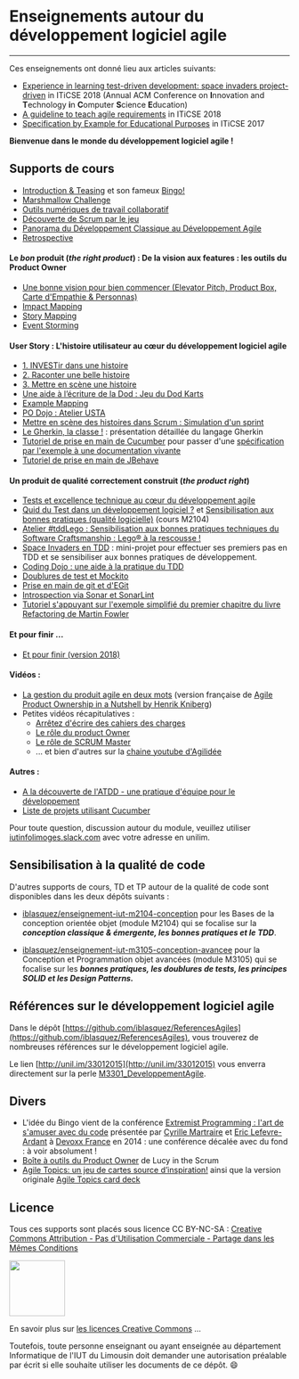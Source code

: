 # Enseignements autour du développement logiciel agile
---

Ces enseignements ont donné lieu aux articles suivants:  

- [Experience in learning test-driven development: space invaders project-driven](https://dl.acm.org/citation.cfm?id=3197132) in ITiCSE 2018 (Annual ACM Conference on **I**nnovation and **T**echnology **i**n **C**omputer **S**cience **E**ducation)  
- [A guideline to teach agile requirements](https://dl.acm.org/citation.cfm?id=3205838) in ITiCSE 2018 
- [Specification by Example for Educational Purposes](https://dl.acm.org/citation.cfm?id=3059039) in ITiCSE 2017

**Bienvenue dans le monde du développement logiciel agile !**

## Supports de cours

- [Introduction & Teasing](slides/1_IntroM3301.pdf) et son fameux [Bingo!](slides/1_Bingo.pdf)   
- [Marshmallow Challenge](slides/1_MarshmallowChallenge.pdf)  
- [Outils numériques de travail collaboratif](slides/2_PresentationOutilsTravailCollaboratif.pdf)  
- [Découverte de Scrum par le jeu](slides/3_Lego4Scrum.pdf)   
- [Panorama du Développement Classique au Développement Agile](slides/4_DevClassique_DevAgile.pdf)
- [Retrospective](slides/14_Retrospective.pdf) 

#### Le *bon* produit (*the right product*) : De la vision aux features : les outils du Product Owner  
- [Une bonne vision pour bien commencer (Elevator Pitch, Product Box, Carte d'Empathie & Personnas)](slides/5_VisionProduit.pdf)  
- [Impact Mapping](slides/6_ImpactMapping.pdf)
- [Story Mapping](slides/8_StoryMapping.pdf)  
- [Event Storming](https://github.com/iblasquez/atelier-event-storming-scratch)  
  	  
#### User Story : L'histoire utilisateur au cœur du développement logiciel agile
- [1. INVESTir dans une histoire](slides/UserStory_Partie1_INVESTir.pdf) 
- [2. Raconter une belle histoire](slides/UserStory_Partie2_Raconter.pdf)
- [3. Mettre en scène une histoire](slides/UserStory_Partie3_MettreEnScene.pdf)
- [Une aide à l’écriture de la Dod : Jeu du Dod Karts](https://medium.com/@twallet/dod-kards-un-jeu-pour-cocr%C3%A9er-la-d%C3%A9finition-de-fini-en-%C3%A9quipe-940f31680032)
- [Example Mapping](slides/11_ExampleMapping.pdf)
- [PO Dojo : Atelier USTA](slides/10_AtelierUSTA.pdf)
- [Mettre en scène des histoires dans Scrum : Simulation d'un sprint](slides/12_SimulationSprint.pdf)
- [Le Gherkin, la classe !](https://github.com/iblasquez/tuto_bdd_gherkin) : présentation détaillée du langage Gherkin 
- [Tutoriel de prise en main de Cucumber](https://github.com/iblasquez/tuto_bdd_cucumber) pour passer d'une [spécification par l'exemple à une documentation vivante](slides/15_SpecificationExecutableDocumentationVivante.pdf)
- [Tutoriel de prise en main de JBehave](https://github.com/iblasquez/tuto_bdd_jbehave) 

#### Un produit de qualité correctement construit (*the product right*)  
- [Tests et excellence technique au cœur du développement agile](slides/9_QualiteLogicielleExcellenceTechnique.pdf) 
-  [Quid du Test dans un développement logiciel ?](https://github.com/iblasquez/enseignement-iut-m2104-conception/blob/master/slides/7_Tests.pdf) et [Sensibilisation aux bonnes pratiques (qualité logicielle)](https://github.com/iblasquez/enseignement-iut-m2104-conception/blob/master/slides/8_QualiteLogicielle_CleanCode.pdf) (cours M2104)
- [Atelier #tddLego : Sensibilisation aux bonnes pratiques techniques du Software Craftsmanship : Lego® à la rescousse !](https://github.com/iblasquez/atelier-bonnes-pratiques-tdd-lego)
- [Space Invaders en TDD](https://github.com/iblasquez/tdd_spaceInvaders) : mini-projet pour effectuer ses premiers pas en TDD et se sensibiliser aux bonnes pratiques de développement.
- [Coding Dojo : une aide à la pratique du TDD](http://iblasquez.github.io/presentation_TDD_CodingDojo) 
- [Doublures de test et Mockito](https://github.com/iblasquez/tuto_mockito)
- [Prise en main de git et d'EGit](https://github.com/iblasquez/tuto_git)
- [Introspection via Sonar et SonarLint](https://github.com/iblasquez/tutoriel_SonarQube)
- [Tutoriel s'appuyant sur l'exemple simplifié du premier chapitre du livre Refactoring de Martin Fowler](https://github.com/iblasquez/Refactoring_PremierExempleFowler)

#### Et pour finir ...
- [Et pour finir (version 2018)](slides/2018_EtPourFinir.pdf) 

#### Vidéos : 
- [La gestion du produit agile en deux mots](https://www.youtube.com/watch?v=3qMpB-UH9kA) (version française de [Agile Product Ownership in a Nutshell by Henrik Kniberg](https://www.youtube.com/watch?v=502ILHjX9EE))
- Petites vidéos récapitulatives :
	- [Arrêtez d'écrire des cahiers des charges](https://www.youtube.com/watch?v=E3AaHEhPJzA)
	- [Le rôle du product Owner](https://www.youtube.com/watch?v=FlvCE-Vez7g)
	- [Le rôle de SCRUM Master](https://www.youtube.com/watch?v=JbB66AjDNI0)
	- ... et bien d'autres sur la [chaine youtube d'Agilidée](https://www.youtube.com/channel/UC2Ipb3-y8VZvsFBMI8hpsdA)


#### Autres :
- [A la découverte de l'ATDD - une pratique d'équipe pour le développement](slides/10_DecouverteATDD_EnBD.pdf)
- [Liste de projets utilisant Cucumber](https://github.com/cucumber/cucumber/wiki/Projects-Using-Cucumber)


Pour toute question, discussion autour du module, veuillez utiliser [iutinfolimoges.slack.com](https://iutinfolimoges.slack.com/) avec votre adresse en unilim.

## Sensibilisation à la qualité de code
D'autres supports de cours, TD et TP autour de la qualité de code sont disponibles dans les deux dépôts suivants :

- [iblasquez/enseignement-iut-m2104-conception](https://github.com/iblasquez/enseignement-iut-m2104-conception) pour les Bases de la conception orientée objet (module M2104) qui se focalise sur la ***conception classique & émergente, les bonnes pratiques et le TDD***.

- [iblasquez/enseignement-iut-m3105-conception-avancee](https://github.com/iblasquez/enseignement-iut-m3105-conception-avancee) pour la Conception et Programmation objet avancées (module M3105) qui se focalise sur les ***bonnes pratiques, les doublures de tests, les principes SOLID et les Design Patterns.***


## Références sur le développement logiciel agile

Dans le dépôt [https://github.com/iblasquez/ReferencesAgiles](https://github.com/iblasquez/ReferencesAgiles), vous trouverez de nombreuses références sur le développement logiciel agile.

Le lien [http://unil.im/33012015](http://unil.im/33012015) vous enverra directement sur la perle [M3301_DeveloppementAgile](http://unil.im/33012015).



## Divers


- L'idée du Bingo vient de la conférence [Extremist Programming : l'art de s'amuser avec du code](https://www.youtube.com/watch?v=9UsjBV9zU1Y) présentée par [Cyrille Martraire](https://twitter.com/cyriux) et [Eric Lefevre-Ardant](https://twitter.com/elefevre) à [Devoxx France](http://www.devoxx.fr/) en 2014 : une conférence décalée avec du fond : à voir absolument !
- [Boîte à outils du Product Owner](http://lucyinthescrum.com/toolbox/) de Lucy in the Scrum
- [Agile Topics: un jeu de cartes source d’inspiration!](http://lucyinthescrum.com/agile-topics-card-deck) ainsi que la version originale [Agile Topics card deck](https://blog.crisp.se/2015/10/08/jimmyjanlen/agile-topics-card-deck)

Licence
-------

Tous ces supports sont placés sous licence CC BY-NC-SA :  [Creative Commons
Attribution - Pas d'Utilisation Commerciale - Partage dans les Mêmes Conditions](https://creativecommons.org/licenses/by-nc-sa/4.0/)

<img src="https://licensebuttons.net/l/by-nc-sa/3.0/88x31.png" width="100">

En savoir plus sur [les licences Creative Commons](https://creativecommons.org/licenses/?lang=fr-FR) ...

Toutefois, toute personne enseignant ou ayant enseignée au département Informatique de l'IUT du Limousin doit demander une autorisation préalable par écrit si elle souhaite utiliser les documents de ce dépôt. :smile:

